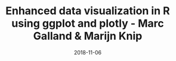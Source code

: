 ---
title: Enhanced data visualization in R using ggplot and plotly - Marc Galland & Marijn Knip
text:  How can you visualise a complex dataset using R advanced graphical libraries? See a demo and get some hands-on experience!
location: C4.174
link: https://github.com/ScienceParkStudyGroup/studyGroup/tree/gh-pages/lessons/20181106_Data_Visualisation_R_ggplot_plotly/
date: 2018-11-06
startTime: '16:00'
endTime: '17:00'
---